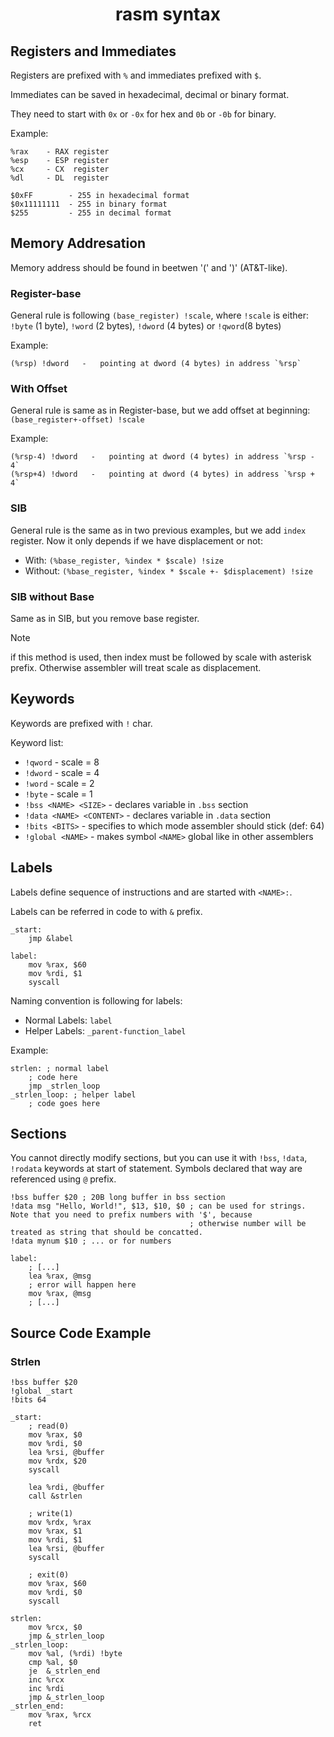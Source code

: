 <h1 align=center>rasm syntax</h1>

## Registers and Immediates

Registers are prefixed with `%` and immediates prefixed with `$`.

Immediates can be saved in hexadecimal, decimal or binary format.

They need to start with `0x` or `-0x` for hex and `0b` or `-0b` for binary.

Example:
```
%rax    - RAX register
%esp    - ESP register
%cx     - CX  register
%dl     - DL  register

$0xFF        - 255 in hexadecimal format
$0x11111111  - 255 in binary format
$255         - 255 in decimal format
```

## Memory Addresation

Memory address should be found in beetwen '(' and ')' (AT&T-like).

### Register-base

General rule is following `(base_register) !scale`, where `!scale` is either: 
`!byte` (1 byte), `!word` (2 bytes), `!dword` (4 bytes) or `!qword`(8 bytes)

Example:
```
(%rsp) !dword   -   pointing at dword (4 bytes) in address `%rsp`
```

### With Offset

General rule is same as in Register-base, but we add offset at beginning: `(base_register+-offset) !scale`

Example:
```
(%rsp-4) !dword   -   pointing at dword (4 bytes) in address `%rsp - 4`
(%rsp+4) !dword   -   pointing at dword (4 bytes) in address `%rsp + 4`
```

### SIB

General rule is the same as in two previous examples, but we add `index` register. Now it only depends if we have displacement or not:

- With:     `(%base_register, %index * $scale) !size`
- Without:  `(%base_register, %index * $scale +- $displacement) !size`

### SIB without Base

Same as in SIB, but you remove base register.

> [!NOTE]
> if this method is used, then index must be followed by scale with asterisk prefix. Otherwise assembler will treat
> scale as displacement.

## Keywords

Keywords are prefixed with `!` char.

Keyword list:
- `!qword` - scale = 8
- `!dword` - scale = 4
- `!word`  - scale = 2
- `!byte`  - scale = 1
- `!bss <NAME> <SIZE>`      - declares variable in `.bss` section
- `!data <NAME> <CONTENT>`  - declares variable in `.data` section
- `!bits <BITS>`            - specifies to which mode assembler should stick (def: 64)
- `!global <NAME>`          - makes symbol `<NAME>` global like in other assemblers

## Labels

Labels define sequence of instructions and are started with `<NAME>:`.

Labels can be referred in code to with `&` prefix.

```
_start:
    jmp &label

label:
    mov %rax, $60
    mov %rdi, $1
    syscall
```

Naming convention is following for labels:
- Normal Labels: `label`
- Helper Labels: `_parent-function_label`

Example:
```
strlen: ; normal label
    ; code here
    jmp _strlen_loop
_strlen_loop: ; helper label
    ; code goes here
```

## Sections

You cannot directly modify sections, but you can use it with `!bss`, `!data`, `!rodata` keywords at start of statement.
Symbols declared that way are referenced using `@` prefix.

```
!bss buffer $20 ; 20B long buffer in bss section
!data msg "Hello, World!", $13, $10, $0 ; can be used for strings. Note that you need to prefix numbers with '$', because
                                        ; otherwise number will be treated as string that should be concatted.
!data mynum $10 ; ... or for numbers

label:
    ; [...]
    lea %rax, @msg
    ; error will happen here
    mov %rax, @msg
    ; [...]
```

## Source Code Example

### Strlen

```
!bss buffer $20
!global _start
!bits 64

_start:
    ; read(0)
    mov %rax, $0
    mov %rdi, $0
    lea %rsi, @buffer
    mov %rdx, $20
    syscall

    lea %rdi, @buffer
    call &strlen

    ; write(1)
    mov %rdx, %rax
    mov %rax, $1
    mov %rdi, $1
    lea %rsi, @buffer
    syscall

    ; exit(0)
    mov %rax, $60
    mov %rdi, $0
    syscall

strlen:
    mov %rcx, $0
    jmp &_strlen_loop
_strlen_loop:
    mov %al, (%rdi) !byte
    cmp %al, $0
    je  &_strlen_end
    inc %rcx
    inc %rdi
    jmp &_strlen_loop
_strlen_end:
    mov %rax, %rcx
    ret
```
